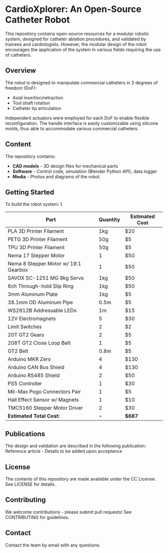 # CardioXplorer: An Open-Source Catheter Robot

This repository contains open-source resources for a modular robotic system, designed for catheter ablation procedures, and validated by trainees and cardiologists. However, the modular design of the robot encourages the application of the system in various fields requiring the use of catheters.

## Overview

The robot is designed to manipulate commercial catheters in 3 degrees of freedom (DoF):
- Axial insertion/retraction
- Tool shaft rotation
- Catheter tip articulation

Independent actuators were employed for each DoF to enable flexible reconfiguration. The handle interface is easily customizable using silicone molds, thus able to accommodate various commercial catheters.

## Content

The repository contains:
- **CAD models** - 3D design files for mechanical parts
- **Software** - Control code, simulation (Blender Python API), data logger
- **Media** - Photos and diagrams of the robot.

## Getting Started

To build the robot system:
1. 

| Part | Quantity | Estimated Cost |
| --- | --- | -- |
| PLA 3D Printer Filament | 1kg | $20 |
| PETG 3D Printer Filament | 50g | $5 |
| TPU 3D Printer Filament | 50g | $5 |
| Nema 17 Stepper Motor | 1 | $50 |
| Nema 8 Stepper Motor w/ 19:1 Gearbox | 1 | $50 |
| SAVOX SC-1251 MG 9kg Servo | 1kg | $50 |
| 6ch Through-hold Slip Ring | 1kg | $50 |
| 3mm Aluminum Plate | 1kg | $5 |
| 38.1mm OD Aluminum Pipe | 0.5m | $5 |
| WS2812B Addressable LEDs | 1m | $15 |
| 12V Electromagnets | 5 | $30 |
| Limit Switches | 2 | $2 |
| 20T GT2 Gears | 2 | $5 |
| 208T GT2 Close Loop Belt | 1 | $5 |
| GT2 Belt | 0.8m | $5 |
| Arduino MKR Zero | 4 | $130 |
| Arduino CAN Bus Shield | 4 | $130 |
| Arduino RS485 Shield | 2 | $50 |
| PS5 Controller | 1 | $30 |
| Mil-Max Pogo Connectors Pair | 1 | $5 |
| Hall Effect Sensor w/ Magnets | 1 | $10 |
| TMC5160 Stepper Motor Driver | 2 | $30 |
| **Estimated Total Cost:** | **-** | **$687** |

## Publications
The design and validation are described in the following publication:
Reference article - Details to be added upon acceptance

## License
The contents of this repository are made available under the CC License. See LICENSE for details.


## Contributing
We welcome contributions - please submit pull requests!
See CONTRIBUTING for guidelines.

## Contact
Contact the team by email with any questions.
